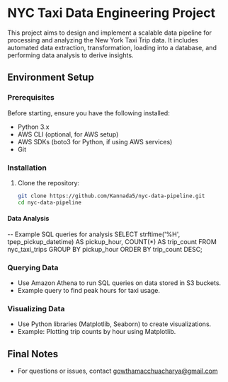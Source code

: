 # NYC Taxi Data Engineering Project

This project aims to design and implement a scalable data pipeline for processing and analyzing the New York Taxi Trip data. It includes automated data extraction, transformation, loading into a database, and performing data analysis to derive insights.
## Environment Setup

### Prerequisites

Before starting, ensure you have the following installed:
- Python 3.x
- AWS CLI (optional, for AWS setup)
- AWS SDKs (boto3 for Python, if using AWS services)
- Git

### Installation

1. Clone the repository:
   ```bash
   git clone https://github.com/Kannada5/nyc-data-pipeline.git
   cd nyc-data-pipeline

   
#### Data Analysis

-- Example SQL queries for analysis
SELECT strftime('%H', tpep_pickup_datetime) AS pickup_hour, COUNT(*) AS trip_count
FROM nyc_taxi_trips
GROUP BY pickup_hour
ORDER BY trip_count DESC;


### Querying Data

- Use Amazon Athena to run SQL queries on data stored in S3 buckets.
- Example query to find peak hours for taxi usage.

### Visualizing Data

- Use Python libraries (Matplotlib, Seaborn) to create visualizations.
- Example: Plotting trip counts by hour using Matplotlib.
## Final Notes

- For questions or issues, contact gowthamacchuacharya@gmail.com
